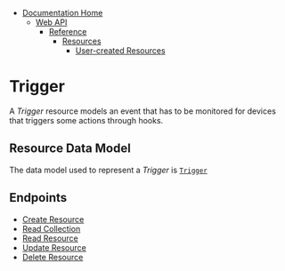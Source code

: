 * [Documentation Home](../../../../README.md)  
  * [Web API](../../../index.md)  
    * [Reference](../../index.md)
        * [Resources](../index.md)
           * [User-created Resources](index.md)
        
# Trigger

A *Trigger* resource models an event that has to be monitored for devices that triggers some actions through hooks.

## Resource Data Model

The data model used to represent a *Trigger* is [`Trigger`](../../data-models/resources/user-created/trigger.md)

## Endpoints

- [Create Resource](../../endpoints/user-created/trigger/create.md)
- [Read Collection](../../endpoints/user-created/trigger/read-collection.md)
- [Read Resource](../../endpoints/user-created/trigger/read-resource.md)
- [Update Resource](../../endpoints/user-created/trigger/update.md)
- [Delete Resource](../../endpoints/user-created/trigger/delete.md)


